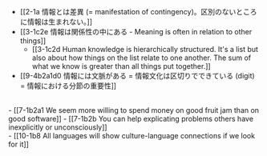 - [[2-1a 情報とは差異 (= manifestation of contingency)。区別のないところに情報は生まれない。]]
- [[3-1c2e 情報は関係性の中にある - Meaning is often in relation to other things]]
  - [[3-1c2d Human knowledge is hierarchically structured. It's a list but also about how things on the list relate to one another. The sum of what we know is greater than all things put together.]]
- [[9-4b2a1d0 情報には文脈がある = 情報文化は区切りでできている (digit) = 情報における分節の重要性]]
<br>
- [[7-1b2a1 We seem more willing to spend money on good fruit jam than on good software]]
- [[7-1b2b You can help explicating problems others have inexplicitly or unconsciously]]
<br>
- [[10-1b8 All languages will show culture-language connections if we look for it]]
<br>
